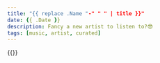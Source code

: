 ```yaml
---
title: "{{ replace .Name "-" " " | title }}"
date: {{ .Date }}
description: Fancy a new artist to listen to?😎
tags: [music, artist, curated]
---
```


{{<spotify playlist id>}}

